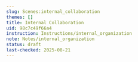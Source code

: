 ```yaml
---
slug: Scenes:internal_collaboration
themes: []
title: Internal Collaboration
uid: 98c7c49f66a4
instruction: Instructions/internal_organization
note: Notes/internal_organization
status: draft
last-checked: 2025-08-21
---
```

